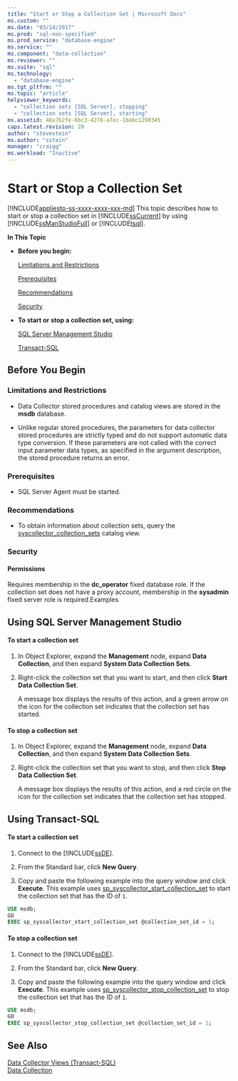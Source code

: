 ```yaml
---
title: "Start or Stop a Collection Set | Microsoft Docs"
ms.custom: ""
ms.date: "03/14/2017"
ms.prod: "sql-non-specified"
ms.prod_service: "database-engine"
ms.service: ""
ms.component: "data-collection"
ms.reviewer: ""
ms.suite: "sql"
ms.technology: 
  - "database-engine"
ms.tgt_pltfrm: ""
ms.topic: "article"
helpviewer_keywords: 
  - "collection sets [SQL Server], stopping"
  - "collection sets [SQL Server], starting"
ms.assetid: 48a7b2fe-6bc3-4278-a7ec-1babc1290345
caps.latest.revision: 20
author: "stevestein"
ms.author: "sstein"
manager: "craigg"
ms.workload: "Inactive"
---
```

# Start or Stop a Collection Set
[!INCLUDE[appliesto-ss-xxxx-xxxx-xxx-md](../../includes/appliesto-ss-xxxx-xxxx-xxx-md.md)]
  This topic describes how to start or stop a collection set in [!INCLUDE[ssCurrent](../../includes/sscurrent-md.md)] by using [!INCLUDE[ssManStudioFull](../../includes/ssmanstudiofull-md.md)] or [!INCLUDE[tsql](../../includes/tsql-md.md)].  
  
 **In This Topic**  
  
-   **Before you begin:**  
  
     [Limitations and Restrictions](#Restrictions)  
  
     [Prerequisites](#Prerequisites)  
  
     [Recommendations](#Recommendations)  
  
     [Security](#Security)  
  
-   **To start or stop a collection set, using:**  
  
     [SQL Server Management Studio](#SSMSProcedure)  
  
     [Transact-SQL](#TsqlProcedure)  
  
##  <a name="BeforeYouBegin"></a> Before You Begin  
  
###  <a name="Restrictions"></a> Limitations and Restrictions  
  
-   Data Collector stored procedures and catalog views are stored in the **msdb** database.  
  
-   Unlike regular stored procedures, the parameters for data collector stored procedures are strictly typed and do not support automatic data type conversion. If these parameters are not called with the correct input parameter data types, as specified in the argument description, the stored procedure returns an error.  
  
###  <a name="Prerequisites"></a> Prerequisites  
  
-   SQL Server Agent must be started.  
  
###  <a name="Recommendations"></a> Recommendations  
  
-   To obtain information about collection sets, query the [syscollector_collection_sets](../../relational-databases/system-catalog-views/syscollector-collection-sets-transact-sql.md) catalog view.  
  
###  <a name="Security"></a> Security  
  
####  <a name="Permissions"></a> Permissions  
 Requires membership in the **dc_operator** fixed database role. If the collection set does not have a proxy account, membership in the **sysadmin** fixed server role is required.Examples  
  
##  <a name="SSMSProcedure"></a> Using SQL Server Management Studio  
  
#### To start a collection set  
  
1.  In Object Explorer, expand the **Management** node, expand **Data Collection**, and then expand **System Data Collection Sets**.  
  
2.  Right-click the collection set that you want to start, and then click **Start Data Collection Set**.  
  
     A message box displays the results of this action, and a green arrow on the icon for the collection set indicates that the collection set has started.  
  
#### To stop a collection set  
  
1.  In Object Explorer, expand the **Management** node, expand **Data Collection**, and then expand **System Data Collection Sets**.  
  
2.  Right-click the collection set that you want to stop, and then click **Stop Data Collection Set**.  
  
     A message box displays the results of this action, and a red circle on the icon for the collection set indicates that the collection set has stopped.  
  
##  <a name="TsqlProcedure"></a> Using Transact-SQL  
  
#### To start a collection set  
  
1.  Connect to the [!INCLUDE[ssDE](../../includes/ssde-md.md)].  
  
2.  From the Standard bar, click **New Query**.  
  
3.  Copy and paste the following example into the query window and click **Execute**. This example uses [sp_syscollector_start_collection_set](../../relational-databases/system-stored-procedures/sp-syscollector-start-collection-set-transact-sql.md) to start the collection set that has the ID of `1`.  
  
```sql  
USE msdb;  
GO  
EXEC sp_syscollector_start_collection_set @collection_set_id = 1;  
```  
  
#### To stop a collection set  
  
1.  Connect to the [!INCLUDE[ssDE](../../includes/ssde-md.md)].  
  
2.  From the Standard bar, click **New Query**.  
  
3.  Copy and paste the following example into the query window and click **Execute**. This example uses [sp_syscollector_stop_collection_set](../../relational-databases/system-stored-procedures/sp-syscollector-stop-collection-set-transact-sql.md) to stop the collection set that has the ID of `1`.  
  
```sql  
USE msdb;  
GO  
EXEC sp_syscollector_stop_collection_set @collection_set_id = 1;  
```  
  
## See Also  
 [Data Collector Views &#40;Transact-SQL&#41;](../../relational-databases/system-catalog-views/data-collector-views-transact-sql.md)   
 [Data Collection](../../relational-databases/data-collection/data-collection.md)  
  
  
